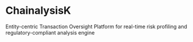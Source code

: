 # ChainalysisK
Entity-centric Transaction Oversight Platform for real-time risk profiling and regulatory-compliant analysis engine
